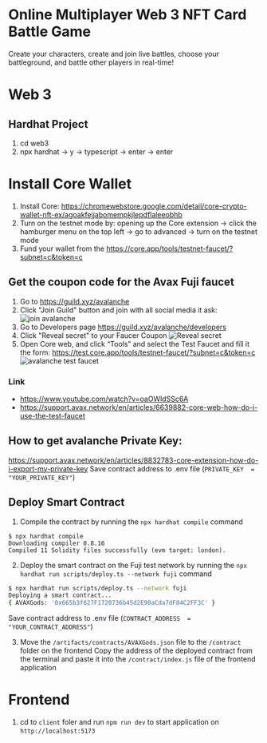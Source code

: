
# Online Multiplayer Web 3 NFT Card Battle Game
Create your characters, create and join live battles, choose your battleground, and battle other players in real-time!

# Web 3

## Hardhat Project

1. cd web3
2. npx hardhat -> y → typescript → enter → enter

# Install Core Wallet
1. Install Core: https://chromewebstore.google.com/detail/core-crypto-wallet-nft-ex/agoakfejjabomempkjlepdflaleeobhb
2. Turn on the testnet mode by: opening up the Core extension -> click the hamburger menu on the top left -> go to advanced -> turn on the testnet mode
3. Fund your wallet from the https://core.app/tools/testnet-faucet/?subnet=c&token=c

## Get the coupon code for the Avax Fuji faucet
1. Go to https://guild.xyz/avalanche
2. Click "Join Guild" button and join with all social media it ask:
![join avalanche](./img/join_avalanche.png)
4. Go to Developers page https://guild.xyz/avalanche/developers
5. Click "Reveal secret" to your Faucer Coupon
![Reveal secret](./img/avalanche_reveal_secret.png)
6. Open Core web, and click “Tools” and select the Test Faucet and fill it the form: https://test.core.app/tools/testnet-faucet/?subnet=c&token=c
![avalanche test faucet](./img/avalanche_test_faucet.png)

### Link
- https://www.youtube.com/watch?v=oaOWldSSc6A
- https://support.avax.network/en/articles/6639882-core-web-how-do-i-use-the-test-faucet

## How to get avalanche Private Key:
https://support.avax.network/en/articles/8832783-core-extension-how-do-i-export-my-private-key
Save contract address to .env file (`PRIVATE_KEY  = "YOUR_PRIVATE_KEY"`)

## Deploy Smart Contract
1. Compile the contract by running the `npx hardhat compile` command
```Bsh
$ npx hardhat compile
Downloading compiler 0.8.16
Compiled 11 Solidity files successfully (evm target: london).
```
2. Deploy the smart contract on the Fuji test network by running the `npx hardhat run scripts/deploy.ts --network fuji` command
```Bash
$ npx hardhat run scripts/deploy.ts --network fuji
Deploying a smart contract...
{ AVAXGods: '0x665b3f627F1720736b45d2E98aCda7dF84C2FF3C' }
```
Save contract address to .env file (`CONTRACT_ADDRESS  = "YOUR_CONTRACT_ADDRESS"`)

3. Move the `/artifacts/contracts/AVAXGods.json` file to the `/contract` folder on the frontend Copy the address of the deployed contract from the terminal and paste it into the `/contract/index.js` file of the frontend application

# Frontend
1. cd to `client` foler and run `npm run dev` to start application on `http://localhost:5173`